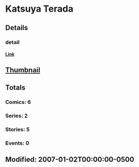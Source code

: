 # Katsuya  Terada 
## Details
### detail
#### [Link](http://marvel.com/comics/creators/815/katsuya_terada?utm_campaign=apiRef&utm_source=225578a89fc76f3d20fbffda5d17a88d)
## [Thumbnail](http://i.annihil.us/u/prod/marvel/i/mg/1/70/4bc6386699941.jpg)
## Totals
### Comics: 6
### Series: 2
### Stories: 5
### Events: 0
## Modified: 2007-01-02T00:00:00-0500